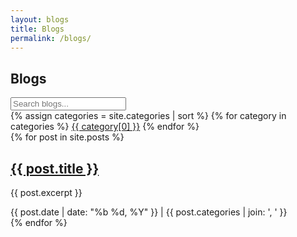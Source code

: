 ```yaml
---
layout: blogs
title: Blogs
permalink: /blogs/
---
```


<section class="blogs">
  <h1>Blogs</h1>
  <input type="text" id="blog-search" placeholder="Search blogs...">
  <div class="blog-categories">
    {% assign categories = site.categories | sort %}
    {% for category in categories %}
      <a href="#" class="category" data-category="{{ category[0] }}">{{ category[0] }}</a>
    {% endfor %}
  </div>
  <div class="blog-list">
    {% for post in site.posts %}
      <div class="blog-card" data-category="{{ post.categories | join: ' ' }}">
        <h2><a href="{{ post.url }}">{{ post.title }}</a></h2>
        <p>{{ post.excerpt }}</p>
        <span class="blog-meta">{{ post.date | date: "%b %d, %Y" }} | {{ post.categories | join: ', ' }}</span>
      </div>
    {% endfor %}
  </div>
</section>
<script src="/assets/js/blog-search.js"></script> 
